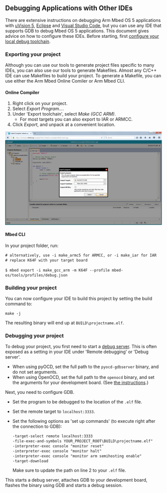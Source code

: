 ## Debugging Applications with Other IDEs

There are extensive instructions on debugging Arm Mbed OS 5 applications with [uVision 5](Keil.md), [Eclipse](Debugging_Eclipse_pyOCD.md) and [Visual Studio Code](vscode.md), but you can use any IDE that supports GDB to debug Mbed OS 5 applications. This document gives advice on how to configure these IDEs. Before starting, first [configure your local debug toolchain](toolchain.md).

### Exporting your project

Although you can use our tools to generate project files specific to many IDEs, you can also use our tools to generate Makefiles. Almost any C/C++ IDE can use Makefiles to build your project. To generate a Makefile, you can use either the Arm Mbed Online Comiler or Arm Mbed CLI.

#### Online Compiler

1. Right click on your project.
1. Select *Export Program...*.
1. Under 'Export toolchain', select *Make (GCC ARM)*.
    * For most targets you can also export to IAR or ARMCC.
1. Click *Export*, and unpack at a convenient location.

![Exporting to Make](Images/other_ides1.png)

#### Mbed CLI

In your project folder, run:

```
# alternatively, use -i make_armc5 for ARMCC, or -i make_iar for IAR
# replace K64F with your target board

$ mbed export -i make_gcc_arm -m K64F --profile mbed-os/tools/profiles/debug.json
```

### Building your project

You can now configure your IDE to build this project by setting the build command to:

```
make -j
```

The resulting binary will end up at `BUILD\projectname.elf`.

### Debugging your project

To debug your project, you first need to start a [debug server](toolchain.md#Running-a-debug-server). This is often exposed as a setting in your IDE under 'Remote debugging' or 'Debug server'.

* When using pyOCD, set the full path to the `pyocd-gdbserver` binary, and do not set arguments.
* When using OpenOCD, set the full path to the `openocd` binary, and set the arguments for your development board. (See [the instructions](toolchain.md#OpenOCD).)

Next, you need to configure GDB.

* Set the program to be debugged to the location of the `.elf` file.
* Set the remote target to `localhost:3333`.
* Set the following options as 'set up commands' (to execute right after the connection to GDB):

    ```
    -target-select remote localhost:3333
    -file-exec-and-symbols YOUR_PROJECT_ROOT\BUILD\projectname.elf"
    -interpreter-exec console "monitor reset"
    -interpreter-exec console "monitor halt"
    -interpreter-exec console "monitor arm semihosting enable"
    -target-download
    ```

   Make sure to update the path on line 2 to your `.elf` file.

This starts a debug server, attaches GDB to your development board, flashes the binary using GDB and starts a debug session.

